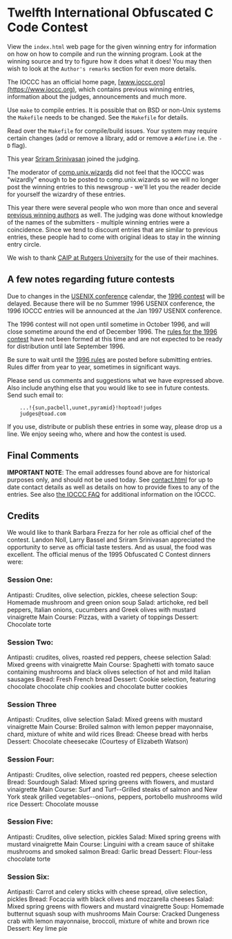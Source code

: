 # Twelfth International Obfuscated C Code Contest

View the `index.html` web page for the given winning entry for information on how
on how to compile and run the winning program.  Look at the winning source and
try to figure how it does what it does! You may then wish to look at the
`Author's remarks` section for even more details.

The IOCCC has an official home page, [www.ioccc.org](https://www.ioccc.org), which contains
previous winning entries, information about the judges, announcements and much
more.

Use `make` to compile entries.  It is possible that on BSD or non-Unix
systems the `Makefile` needs to be changed.  See the `Makefile` for details.

Read over the `Makefile` for compile/build issues.  Your system may
require certain changes (add or remove a library, add or remove a
`#define` i.e. the `-D` flag).

This year [Sriram Srinivasan](http://www.malhar.net/sriram/) joined the judging.

The moderator of
[comp.unix.wizards](https://groups.google.com/g/comp.unix.wizards) did not feel
that the IOCCC was "wizardly" enough to be posted to comp.unix.wizards so we will
no longer post the winning entries to this newsgroup - we'll let you the reader decide
for yourself the wizardry of these entries.

This year there were several people who won more than once and several [previous
winning authors](../authors.html) as well. The judging was done without knowledge of the
names of the submitters - multiple winning entries were a coincidence. Since we tend to
discount entries that are similar to previous entries, these people had to come
with original ideas to stay in the winning entry circle.

We wish to thank [CAIP at Rutgers
University](https://catalogs.rutgers.edu/generated/nb-grad_0305/pg20199.html)
for the use of their machines.

## A few notes regarding future contests

Due to changes in the [USENIX
conference](https://www.usenix.org/conferences/all) calendar, the [1996
contest](../years.html#1996) will be delayed.  Because there will be no Summer
1996 USENIX conference, the 1996 IOCCC entries will be announced at the Jan 1997
USENIX conference.

The 1996 contest will not open until sometime in October 1996, and will close
sometime around the end of December 1996.  The [rules for the 1996
contest](../1996/rules.txt) have not been formed at this time and are not expected
to be ready for distribution until late September 1996.

Be sure to wait until the [1996 rules](../1996/rules.txt) are posted before
submitting entries.  Rules differ from year to year, sometimes in significant
ways.

Please send us comments and suggestions what we have expressed above.
Also include anything else that you would like to see in future contests.
Send such email to:

```
    ...!{sun,pacbell,uunet,pyramid}!hoptoad!judges
    judges@toad.com
```

If you use, distribute or publish these entries in some way, please drop
us a line.  We enjoy seeing who, where and how the contest is used.


## Final Comments

**IMPORTANT NOTE**: The email addresses found above are for historical
purposes only, and should not be used today.  See
[contact.html](../contact.html) for up to date contact details
as well as details on how to provide fixes to any of the entries.
See also [the IOCCC FAQ](../faq.html) for additional information on the IOCCC.


## Credits

We would like to thank Barbara Frezza for her role as official chef of
the contest.  Landon Noll, Larry Bassel and Sriram Srinivasan
appreciated the opportunity to serve as official taste testers.  And as
usual, the food was excellent.  The official menus of the 1995
Obfuscated C Contest dinners were:


### Session One:

Antipasti: Crudites, olive selection, pickles, cheese selection
Soup: Homemade mushroom and green onion soup
Salad: artichoke, red bell peppers, Italian onions, cucumbers
       and Greek olives with mustard vinaigrette
Main Course: Pizzas, with a variety of toppings
Dessert: Chocolate torte


### Session Two:

Antipasti: crudites, olives, roasted red peppers, cheese selection
Salad: Mixed greens with vinaigrette
Main Course: Spaghetti with tomato sauce containing mushrooms and black olives
	     selection of hot and mild Italian sausages
Bread: Fresh French bread
Dessert: Cookie selection, featuring chocolate chocolate chip cookies and
	 chocolate butter cookies


### Session Three

Antipasti: Crudites, olive selection
Salad: Mixed greens with mustard vinaigrette
Main Course: Broiled salmon with lemon pepper mayonnaise, chard, mixture
	of white and wild rices
Bread: Cheese bread with herbs
Dessert: Chocolate cheesecake (Courtesy of Elizabeth Watson)


### Session Four:

Antipasti: Crudites, olive selection, roasted red peppers, cheese selection
Bread: Sourdough
Salad: Mixed spring greens with flowers, and mustard vinaigrette
Main Course: Surf and Turf--Grilled steaks of salmon and New York steak
	grilled vegetables--onions, peppers, portobello mushrooms
	wild rice
Dessert: Chocolate mousse


### Session Five:

Antipasti: Crudites, olive selection, pickles
Salad: Mixed spring greens with mustard vinaigrette
Main Course: Linguini with a cream sauce of shiitake mushrooms and smoked
salmon
Bread: Garlic bread
Dessert: Flour-less chocolate torte


### Session Six:

Antipasti: Carrot and celery sticks with cheese spread, olive selection,
pickles
Bread: Focaccia with black olives and mozzarella cheeses
Salad: Mixed spring greens with flowers and mustard vinaigrette
Soup: Homemade butternut squash soup with mushrooms
Main Course: Cracked Dungeness crab with lemon mayonnaise, broccoli,
	mixture of white and brown rice
Dessert: Key lime pie


<!--

    Copyright © 1984-2024 by Landon Curt Noll. All Rights Reserved.

    You are free to share and adapt this file under the terms of this license:

        Creative Commons Attribution-ShareAlike 4.0 International (CC BY-SA 4.0)

    For more information, see:

        https://creativecommons.org/licenses/by-sa/4.0/

-->
